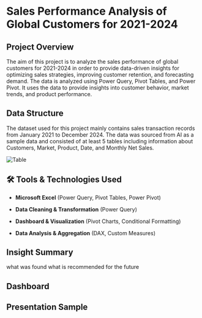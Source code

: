 # Sales Performance Analysis of Global Customers for 2021-2024 
## Project Overview
The aim of this project is to analyze the sales performance of global customers for 2021-2024 in order to provide data-driven insights for optimizing sales strategies, improving customer retention, and forecasting demand. The data is analyzed using Power Query, Pivot Tables, and Power Pivot. It uses the data to provide insights into customer behavior, market trends, and product performance.

## Data Structure
The dataset used for this project mainly contains sales transaction records from January 2021 to December 2024. The data was sourced from AI as a sample data and consisted of at least 5 tables including information about Customers, Market, Product, Date, and Monthly Net Sales.

![Table](https://github.com/user-attachments/assets/64bf6389-a7b2-423b-bd2b-9eaae8c7bc1a)

## 🛠 Tools & Technologies Used
- **Microsoft Excel** (Power Query, Pivot Tables, Power Pivot)

- **Data Cleaning & Transformation** (Power Query)

- **Dashboard & Visualization** (Pivot Charts, Conditional Formatting)

- **Data Analysis & Aggregation** (DAX, Custom Measures)

## Insight Summary
what was found
what is recommended for the future
## Dashboard 
## Presentation Sample
